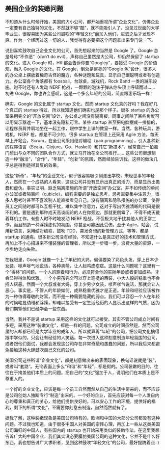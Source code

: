 ## 美国企业的装嫩问题

不知道从什么时候开始，美国的大小公司，都开始重视所谓“企业文化”，仿佛企业一定要有自己独特的文化，不然就不够“酷”，就不能吸引人了。没见过世面的大学毕业生，很容易因为某些公司鼓吹的“年轻文化”而加入他们，进去之后才发现不爽。作为一个经历过这一切的人，我觉得有必要把这个问题拿出来专门说一下。

说到喜欢鼓吹自己企业文化的公司，首先想起来的当然是 Google 了。Google 总是号称“不作恶”（don’t do evil），声称自己虽然是大公司，却仍然保留了 startup 的文化。进入 Google 时，HR 都会告诉你要“Googley”，要接受 Google 的价值观，融入 Google 的文化。在 Google，到处是鲜亮的“Google 色”设计，很多人的办公桌上摆放着稀奇古怪的魔方，各种谜题和玩具，显示自己很聪明或者有创造力。办公室各个角落都有 foosball，台球桌，游戏机，Rock Band 一类的游乐设施。时不时还有人发动 NERF 枪战，一颗颗的泡沫子弹从你头顶上呼啸而过…… 初进 Google，你也许会感叹，这是一个多么年轻的公司，简直跟游乐场一样！

确实，Google 的文化属于 startup 文化，然而 startup 文化真的好吗？我在好几个真正的 startup 待过，所以我知道他们确实也是那个样子。很多 startup 的办公室采用完全的“开放空间”设计，办公桌之间没有隔离板，同事之间除了某些角度可以用显示器遮一下，基本没有隐私可言。某些 startup 甚至把电脑摆成一排排的，让程序员肩并肩地坐在一起工作，跟中学生上课的教室一样。当然，各种玩具，游戏机，NERF 枪，都是不可少的。很多 startup 在管理上还采用 Agile 方法，每天早上开站会，Scrum，在全公司采用结对编程（pair programming），引入各种新的程序语言（Scala，Clojure，Go，Haskell）和其它“新技术”，经常自己一拍脑门想出与众不同的团队合作方式，就立马开始在全公司推行…… 这些公司很想制造一种“融洽”，“合作”，“年轻”，“创新”的氛围，然而经验告诉我，这样的做法几乎总是得到适得其反的效果。

这些“新奇”，“年轻”的企业文化，似乎很容易吸引刚走出学校，未经世事的年轻人，然而在一个成熟的人看来，这些公司并没有显示出真正的活力，而是显示出愚蠢和虚伪。事实证明，缺乏隔离措施的所谓“开放空间”办公室，并不如传统的单间办公室或者隔离间（cubicle）。编程需要的是独立思考，思考需要集中注意力，很多人思考时甚至不喜欢别人能直接看见自己。没有隔离和隐私措施的办公室，使得员工之间随时都可以互相干扰，难以集中注意力，这对于写出优雅清晰的代码是很不利的。要是遇到那种成天高谈阔论的人在你旁边，那就更倒霉了，不得不成天戴着耳机工作。有些人时不时地发动 NERF 枪战，不但极大地干扰其他人的正常工作，而且制造一种浮躁虚假的氛围，你甚至可能因此受伤。至于 Agile，站会，试用新语言，采用结对编程，鼓吹 TDD，突发奇想的新管理方式，等等，都是 startup 的通病。很多新公司没有经验，不知道什么是真正好的技术和管理方式，再加上不小心招进来不懂装懂的管理者，所以走一步错一步，浪费大量的资源，一步步地走向失败。

在我眼里，Google 就像一个上了年纪的大妈，偏偏要染了彩色头发，穿上日本少女装，嗲声嗲气地说话，各种卖萌，让人起鸡皮疙瘩。这是什么问题呢？这里有一个“得体”的问题。一个人的穿着和行为，必须符合他的实际年龄或者更加成熟，才会显得得体和优雅。一个小男孩完全可以穿上笔挺的西装，小大人般的稳重也不会招人厌恶。然而一个大叔或者大妈，穿上少男少女装，嗲声嗲气说话，那就会让人恶心。事实是，不管人的年龄如何，成熟稳重优雅才是正道。年龄和经验应该被作为一种值得尊敬的财富，而不是一种需要隐藏的弱点。我们可以容忍一个人在年轻的时候略显幼稚和浮躁，却难以接受有一定生活经历的人显示出这样的气质，因为我们期望他们已经学会一些东西。

当然，我并不是说 startup 采用这样的文化就可以接受。其实不管公司成立时间有多短，采用这种“装嫩文化”，都是一样的问题。公司成立的时间虽然短，然而公司里的人却都已经是大学毕业的成年人，所以就算再“年轻”的公司，把公司文化搞得跟中学似的，只会让有经验的人笑话。每一次进入这种刻意制造年轻氛围的公司，或者跟他们面试，我都会发现这公司存在非常奇葩和愚蠢的问题，所以我后来都避免接触这种大肆鼓吹自己文化的公司。

美国公司这些所谓“企业文化”，都是刻意做出来的表面现象，换句话说就是“装”，或者叫“套路”。无论表面上多么“和谐”和“年轻”，都是假的。公司装嫩的目的，往往在于掩盖他们本质上的问题。把自己的“文化”强加于人，说明他们在本质上是不尊重人的。

一个好的企业文化，应该是每一个员工自然而然从自己的生活中带来的，而不应该是公司创始人独断专行“制造”出来的。一个好的企业，首先应该对每一个人发自内心的尊重和真正的关心，给他们提供良好的，可以安心工作的环境，提供好的福利，剩下的所谓“文化”，不需要你刻意去制造，自然而然就有了。

据我了解，这种装嫩现象是美国公司特有的，欧洲和中国的大部分公司都没有这种问题。不过我也知道，由于很多中国人对美国的崇拜心理，再加上一些从这类美国公司海归的中国人，有些国内的 startup 也开始采用类似的装嫩作法。在这里我想告诉广大的中国企业，我们其实没必要模仿美国公司的这种文化，它并不是什么好东西。我也想告诫广大求职者，见到这种鼓吹“年轻文化”的公司，最好提防着点 :)